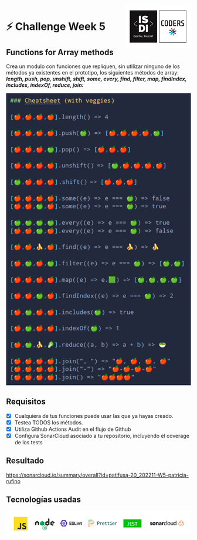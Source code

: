 <img align="right" width="179" height="118" alt="ISDI CODER LOGO" src="/assets/isdi_logo_hq.jpg">

# :zap: Challenge Week 5

## Functions for Array methods

Crea un modulo con funciones que repliquen, sin utilizar ninguno de los métodos ya existentes en el prototipo, los siguientes métodos de array: **_length, push, pop, unshift, shift, some, every, find, filter, map, findIndex, includes, indexOf, reduce, join:_**

![Javascript methods with veggies](/assets/javascript_methods_v2.png)

## Requisitos

-   [x] Cualquiera de tus funciones puede usar las que ya hayas creado.
-   [x] Testea TODOS los métodos.
-   [x] Utiliza Github Actions Audit en el flujo de Github
-   [x] Configura SonarCloud asociado a tu repositorio, incluyendo el coverage de los tests

## Resultado

https://sonarcloud.io/summary/overall?id=patifusa-20_202211-W5-patricia-rufino

## Tecnologías usadas

![Logos of used technologies](/assets/tech_logos_v2.jpg)

